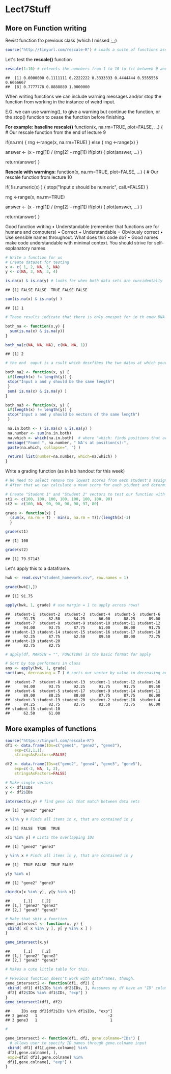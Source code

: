 Lect7Stuff
================

More on Function writing
------------------------

Revist function fro previous class (which I missed ;\_;)

``` r
source("http://tinyurl.com/rescale-R") # loads a suite of functions associated with "Rescale", from the internets
```

Let's test the **rescale()** function

``` r
rescale(1:10) # relevels the numebers from 1 to 10 to fit betweeb 0 and 1. 
```

    ##  [1] 0.0000000 0.1111111 0.2222222 0.3333333 0.4444444 0.5555556 0.6666667
    ##  [8] 0.7777778 0.8888889 1.0000000

When writing functions we can include warning messages and/or stop the function from working in the instance of weird input.

E.G. we can use warning(), to give a warning but continue the function, or the stop() function to cease the function before finishing.

**For example: baseline rescale()** function(x, na.rm=TRUE, plot=FALSE, ...) { \# Our rescale function from the end of lecture 9

if(na.rm) { rng &lt;-range(x, na.rm=TRUE) } else { rng &lt;-range(x) }

answer &lt;- (x - rng\[1\]) / (rng\[2\] - rng\[1\]) if(plot) { plot(answer, ...) }

return(answer) }

**Rescale with warnings:** function(x, na.rm=TRUE, plot=FALSE, ...) { \# Our rescale function from lecture 10

if( !is.numeric(x) ) { stop("Input x should be numeric", call.=FALSE) }

rng &lt;-range(x, na.rm=TRUE)

answer &lt;- (x - rng\[1\]) / (rng\[2\] - rng\[1\]) if(plot) { plot(answer, ...) }

return(answer) }

Good function writing • Understandable (remember that functions are for humans and computers) • Correct + Understandable = Obviously correct • Use sensible names throughout. What does this code do? • Good names make code understandable with minimal context. You should strive for self-explanatory names

``` r
# Write a function for us
# Create dataset for testing
x <- c( 1, 2, NA, 3, NA) 
y <- c(NA, 3, NA, 3, 4)
```

``` r
is.na(x) & is.na(y) # looks for when both data sets are cuncidentally
```

    ## [1] FALSE FALSE  TRUE FALSE FALSE

``` r
sum(is.na(x) & is.na(y) )
```

    ## [1] 1

``` r
# These results indicate that there is only onespot for in th enew DNA where thei;r seuquences are the same.
```

``` r
both_na <- function(x,y) {
  sum(is.na(x) & is.na(y))
}
```

``` r
both_na(c(NA, NA, NA), c(NA, NA, 1))
```

    ## [1] 2

``` r
# the end  ouput is a rsult which desxfibes the two datas at which your views on both platforms are the same. 
```

``` r
both_na2 <- function(x, y) {
 if(length(x) != length(y)) {
 stop("Input x and y should be the same length")
 }
 sum( is.na(x) & is.na(y) )
}
```

``` r
both_na3 <- function(x, y) {
 if(length(x) != length(y)) {
 stop("Input x and y should be vectors of the same length")
 }

 na.in.both <- ( is.na(x) & is.na(y) )
 na.number <- sum(na.in.both)
 na.which <- which(na.in.both)  # where "which: finds positions that are true to this statement.
 message("Found ", na.number, " NA's at position(s):",
 paste(na.which, collapse=", ") )

 return( list(number=na.number, which=na.which) )
}
```

Write a grading function (as in lab handout for this week)

``` r
# We need to select remove the lowest scores from each student's assignments
# After that we can calculate a mean score for each student and determine if they have passed. 

# Create "Student 1" and "Student 2" vectors to test our function with
st1 <- c(100, 100, 100, 100, 100, 100, 100, 90)
st2 <- c(100, NA, 90, 90, 90, 90, 97, 80)

grade <- function(x) {
  (sum(x, na.rm = T) - min(x, na.rm = T))/(length(x)-1)
  }

grade(st1)
```

    ## [1] 100

``` r
grade(st2)
```

    ## [1] 79.57143

Let's apply this to a dataframe.

``` r
hwk <- read.csv("student_homework.csv", row.names = 1)

grade(hwk[1,])
```

    ## [1] 91.75

``` r
apply(hwk, 1, grade) # use margin = 1 to apply across rows!
```

    ##  student-1  student-2  student-3  student-4  student-5  student-6 
    ##      91.75      82.50      84.25      66.00      88.25      89.00 
    ##  student-7  student-8  student-9 student-10 student-11 student-12 
    ##      94.00      93.75      87.75      61.00      86.00      91.75 
    ## student-13 student-14 student-15 student-16 student-17 student-18 
    ##      92.25      87.75      62.50      89.50      88.00      72.75 
    ## student-19 student-20 
    ##      82.75      82.75

``` r
# apply(df, MARGIN = "", FUNCTION) is the basic format for apply
```

``` r
# Sort by top performers in class
ans <- apply(hwk, 1, grade)
sort(ans, decreasing = T ) # sorts our vector by value in decreasing order
```

    ##  student-7  student-8 student-13  student-1 student-12 student-16 
    ##      94.00      93.75      92.25      91.75      91.75      89.50 
    ##  student-6  student-5 student-17  student-9 student-14 student-11 
    ##      89.00      88.25      88.00      87.75      87.75      86.00 
    ##  student-3 student-19 student-20  student-2 student-18  student-4 
    ##      84.25      82.75      82.75      82.50      72.75      66.00 
    ## student-15 student-10 
    ##      62.50      61.00

More examples of functions
--------------------------

``` r
source("https://tinyurl.com/rescale-R")
df1 <- data.frame(IDs=c("gene1", "gene2", "gene3"),
    exp=c(2,1,1),
    stringsAsFactors=FALSE)

df2 <- data.frame(IDs=c("gene2", "gene4", "gene3", "gene5"),
    exp=c(-2, NA, 1, 2),
    stringsAsFactors=FALSE)

# Make single vectors
x <- df1$IDs
y <- df2$IDs

intersect(x,y) # find gene ids that match between data sets
```

    ## [1] "gene2" "gene3"

``` r
x %in% y # Finds all items in x, that are contained in y
```

    ## [1] FALSE  TRUE  TRUE

``` r
x[x %in% y] # Lists the overlapping IDs
```

    ## [1] "gene2" "gene3"

``` r
y %in% x # Finds all items in y, that are contained in y
```

    ## [1]  TRUE FALSE  TRUE FALSE

``` r
y[y %in% x]
```

    ## [1] "gene2" "gene3"

``` r
cbind(x[x %in% y], y[y %in% x])
```

    ##      [,1]    [,2]   
    ## [1,] "gene2" "gene2"
    ## [2,] "gene3" "gene3"

``` r
# Make that shit a function
gene_intersect <- function(x, y) {
 cbind( x[ x %in% y ], y[ y %in% x ] )
}

gene_intersect(x,y)
```

    ##      [,1]    [,2]   
    ## [1,] "gene2" "gene2"
    ## [2,] "gene3" "gene3"

``` r
# Makes a cute little table for this.
```

``` r
# PRevious function doesn't work with dataframes, though.
gene_intersect2 <- function(df1, df2) {
 cbind( df1[ df1$IDs %in% df2$IDs, ], #assumes my df have an "ID" column
 df2[ df2$IDs %in% df1$IDs, "exp"] )
}
gene_intersect2(df1, df2)
```

    ##     IDs exp df2[df2$IDs %in% df1$IDs, "exp"]
    ## 2 gene2   1                               -2
    ## 3 gene3   1                                1

``` r
# 
```

``` r
gene_intersect3 <- function(df1, df2, gene.colname="IDs") {  
  # allows user to specify ID names through gene.colname input
 cbind( df1[ df1[,gene.colname] %in%
 df2[,gene.colname], ],
 exp2=df2[ df2[,gene.colname] %in%
 df1[,gene.colname], "exp"] )
}
```
